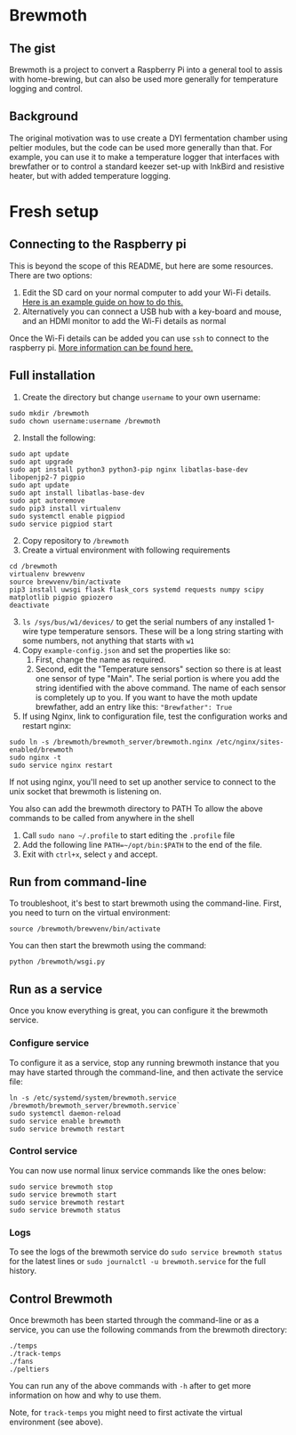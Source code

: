 # Brewmoth

## The gist
Brewmoth is a project to convert a Raspberry Pi into a general tool to assis with home-brewing,
but can also be used more generally for temperature logging and control.

## Background
The original motivation was to use create a DYI fermentation chamber using peltier modules,
but the code can be used more generally than that.
For example, you can use it to make a temperature logger that interfaces with brewfather
or to control a standard keezer set-up with InkBird and resistive heater,
but with added temperature logging.

# Fresh setup

## Connecting to the Raspberry pi

This is beyond the scope of this README, but here are some resources.
There are two options:
1. Edit the SD card on your normal computer to add your Wi-Fi details.
   [Here is an example guide on how to do this.](https://forums.raspberrypi.com/viewtopic.php?t=259894])
2. Alternatively you can connect a USB hub with a key-board and mouse, and an HDMI monitor to add the Wi-Fi details
   as normal

Once the Wi-Fi details can be added you can use `ssh` to connect to the raspberry pi.
[More information can be found here.][1]

## Full installation

1. Create the directory but change `username` to your own username:
```shell
sudo mkdir /brewmoth
sudo chown username:username /brewmoth
```
2. Install the following:
```shell
sudo apt update
sudo apt upgrade
sudo apt install python3 python3-pip nginx libatlas-base-dev libopenjp2-7 pigpio
sudo apt update
sudo apt install libatlas-base-dev
sudo apt autoremove
sudo pip3 install virtualenv
sudo systemctl enable pigpiod
sudo service pigpiod start
```
2. Copy repository to `/brewmoth`
3. Create a virtual environment with following requirements
```shell
cd /brewmoth
virtualenv brewvenv
source brewvenv/bin/activate
pip3 install uwsgi flask flask_cors systemd requests numpy scipy matplotlib pigpio gpiozero
deactivate
```
3. `ls /sys/bus/w1/devices/` to get the serial numbers of any installed 1-wire type temperature sensors. 
These will be a long string starting with some numbers, not anything that starts with `w1`  
4. Copy `example-config.json` and set the properties like so:
   1. First, change the name as required.
   2. Second, edit the "Temperature sensors" section so there is at least one sensor of type "Main".
   The serial portion is where you add the string identified with the above command.
   The name of each sensor is completely up to you.
   If you want to have the moth update brewfather, add an entry like this: `"Brewfather": True`
8. If using Nginx, link to configuration file, test the configuration works and restart nginx:
```shell
sudo ln -s /brewmoth/brewmoth_server/brewmoth.nginx /etc/nginx/sites-enabled/brewmoth
sudo nginx -t
sudo service nginx restart
```
If not using nginx, you'll need to set up another service to connect to the unix socket that brewmoth is listening on.

You also can add the brewmoth directory to PATH To allow the above commands to be called from anywhere in the shell
1. Call `sudo nano ~/.profile` to start editing the `.profile` file
2. Add the following line `PATH=~/opt/bin:$PATH` to the end of the file.
3. Exit with `ctrl+x`, select `y` and accept.

## Run from command-line
To troubleshoot, it's best to start brewmoth using the command-line. 
First, you need to turn on the virtual environment:
```
source /brewmoth/brewvenv/bin/activate
```
You can then start the brewmoth using the command:
```commandline
python /brewmoth/wsgi.py
```

## Run as a service

Once you know everything is great, you can configure it the brewmoth service.

### Configure service

To configure it as a service, stop any running brewmoth instance that you may have started through the command-line,
and then activate the service file:
```shell
ln -s /etc/systemd/system/brewmoth.service /brewmoth/brewmoth_server/brewmoth.service`
sudo systemctl daemon-reload
sudo service enable brewmoth
sudo service brewmoth restart
````

### Control service

You can now use normal linux service commands like the ones below:
```shell
sudo service brewmoth stop
sudo service brewmoth start
sudo service brewmoth restart
sudo service brewmoth status
````

### Logs

To see the logs of the brewmoth service do `sudo service brewmoth status` for the latest lines or
`sudo journalctl -u brewmoth.service` for the full history.

## Control Brewmoth

Once brewmoth has been started through the command-line or as a service,
you can use the following commands from the brewmoth directory:
``` commandline
./temps
./track-temps
./fans
./peltiers
```
You can run any of the above commands with `-h` after to get more information on how and why to use them.

Note, for `track-temps` you might need to first activate the virtual environment (see above).

[1]: https://www.raspberrypi.com/documentation/computers/remote-access.html#setting-up-an-ssh-server